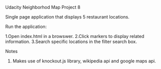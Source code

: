 Udacity Neighborhod Map Project 8

Single page application that displays 5 restaurant locations.

Run the application:

1.Open index.html in a browswer.
2.Click markers to display related information.
3.Search specific locations in the filter search box.

Notes

1. Makes use of knockout.js library, wikipedia api and google maps api.